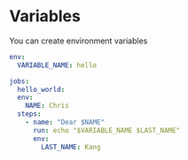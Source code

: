 # Variables

You can create environment variables

```yaml
env:
  VARIABLE_NAME: hello

jobs:
  hello_world:
  env:
    NAME: Chris
  steps:
    - name: "Dear $NAME"
      run: echo "$VARIABLE_NAME $LAST_NAME"
      env:
        LAST_NAME: Kang
```
